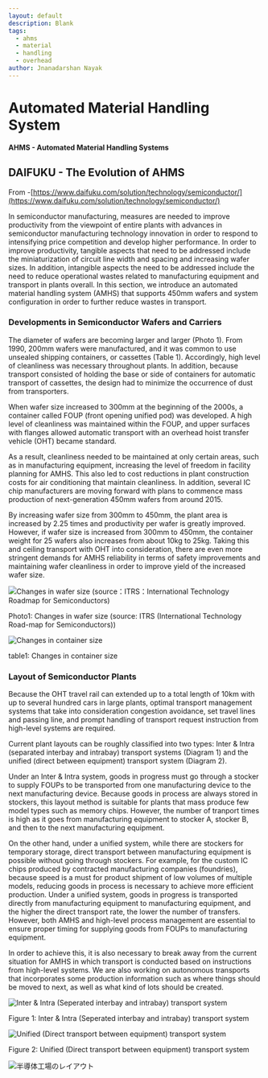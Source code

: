 ```yaml
---
layout: default
description: Blank
tags:
  - ahms
  - material
  - handling
  - overhead
author: Jnanadarshan Nayak
---
```


# Automated Material Handling System

**AHMS - Automated Material Handling Systems**

## DAIFUKU - The Evolution of AHMS

From -[https://www.daifuku.com/solution/technology/semiconductor/](https://www.daifuku.com/solution/technology/semiconductor/)

In semiconductor manufacturing, measures are needed to improve productivity from the viewpoint of entire plants with advances in semiconductor manufacturing technology innovation in order to respond to intensifying price competition and develop higher performance. In order to improve productivity, tangible aspects that need to be addressed include the miniaturization of circuit line width and spacing and increasing wafer sizes. In addition, intangible aspects the need to be addressed include the need to reduce operational wastes related to manufacturing equipment and transport in plants overall. In this section, we introduce an automated material handling system \(AMHS\) that supports 450mm wafers and system configuration in order to further reduce wastes in transport.

### Developments in Semiconductor Wafers and Carriers

The diameter of wafers are becoming larger and larger \(Photo 1\). From 1990, 200mm wafers were manufactured, and it was common to use unsealed shipping containers, or cassettes \(Table 1\). Accordingly, high level of cleanliness was necessary throughout plants. In addition, because transport consisted of holding the base or side of containers for automatic transport of cassettes, the design had to minimize the occurrence of dust from transporters.

When wafer size increased to 300mm at the beginning of the 2000s, a container called FOUP \(front opening unified pod\) was developed. A high level of cleanliness was maintained within the FOUP, and upper surfaces with flanges allowed automatic transport with an overhead hoist transfer vehicle \(OHT\) became standard.

As a result, cleanliness needed to be maintained at only certain areas, such as in manufacturing equipment, increasing the level of freedom in facility planning for AMHS. This also led to cost reductions in plant construction costs for air conditioning that maintain cleanliness. In addition, several IC chip manufacturers are moving forward with plans to commence mass production of next-generation 450mm wafers from around 2015.

By increasing wafer size from 300mm to 450mm, the plant area is increased by 2.25 times and productivity per wafer is greatly improved. However, if wafer size is increased from 300mm to 450mm, the container weight for 25 wafers also increases from about 10kg to 25kg. Taking this and ceiling transport with OHT into consideration, there are even more stringent demands for AMHS reliability in terms of safety improvements and maintaining wafer cleanliness in order to improve yield of the increased wafer size.

![Changes in wafer size \(source&#xFF1A;ITRS&#xFF1A;International Technology Roadmap for Semiconductors\)](https://www.daifuku.com/\~/Media/daifukucom/solution/technology/semiconductor/images/semiconductor_img001.jpg)

Photo1: Changes in wafer size \(source: ITRS \(International Technology Road-map for Semiconductors\)\)

![Changes in container size](https://www.daifuku.com/\~/Media/daifukucom/solution/technology/semiconductor/images/semiconductor_img002.jpg)

table1: Changes in container size

### Layout of Semiconductor Plants

Because the OHT travel rail can extended up to a total length of 10km with up to several hundred cars in large plants, optimal transport management systems that take into consideration congestion avoidance, set travel lines and passing line, and prompt handling of transport request instruction from high-level systems are required.

Current plant layouts can be roughly classified into two types: Inter & Intra \(separated interbay and intrabay\) transport systems \(Diagram 1\) and the unified \(direct between equipment\) transport system \(Diagram 2\).

Under an Inter & Intra system, goods in progress must go through a stocker to supply FOUPs to be transported from one manufacturing device to the next manufacturing device. Because goods in process are always stored in stockers, this layout method is suitable for plants that mass produce few model types such as memory chips. However, the number of tranport times is high as it goes from manufacturing equipment to stocker A, stocker B, and then to the next manufacturing equipment.

On the other hand, under a unified system, while there are stockers for temporary storage, direct transport between manufacturing equipment is possible without going through stockers. For example, for the custom IC chips produced by contracted manufacturing companies \(foundries\), because speed is a must for product shipment of low volumes of multiple models, reducing goods in process is necessary to achieve more efficient production. Under a unified system, goods in progress is transported directly from manufacturing equipment to manufacturing equipment, and the higher the direct transport rate, the lower the number of transfers. However, both AMHS and high-level process management are essential to ensure proper timing for supplying goods from FOUPs to manufacturing equipment.

In order to achieve this, it is also necessary to break away from the current situation for AMHS in which transport is conducted based on instructions from high-level systems. We are also working on autonomous transports that incorporates some production information such as where things should be moved to next, as well as what kind of lots should be created.

![Inter &amp; Intra \(Seperated interbay and intrabay\) transport system](https://www.daifuku.com/\~/Media/daifukucom/solution/technology/semiconductor/images/semiconductor_img003.jpg)

Figure 1: Inter & Intra \(Seperated interbay and intrabay\) transport system

![Unified \(Direct transport between equipment\) transport system](https://www.daifuku.com/\~/Media/daifukucom/solution/technology/semiconductor/images/semiconductor_img004.jpg)

Figure 2: Unified \(Direct transport between equipment\) transport system

![&#x534A;&#x5C0E;&#x4F53;&#x5DE5;&#x5834;&#x306E;&#x30EC;&#x30A4;&#x30A2;&#x30A6;&#x30C8;](https://www.daifuku.com/\~/Media/daifukucom/solution/technology/semiconductor/images/semiconductor_img005.jpg)

